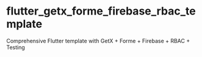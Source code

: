 # flutter_getx_forme_firebase_rbac_template
Comprehensive Flutter template with GetX + Forme + Firebase + RBAC + Testing
